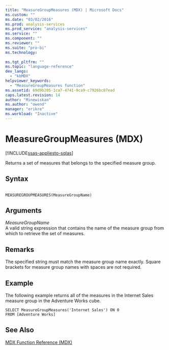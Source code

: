 ```yaml
---
title: "MeasureGroupMeasures (MDX) | Microsoft Docs"
ms.custom: ""
ms.date: "03/02/2016"
ms.prod: analysis-services
ms.prod_service: "analysis-services"
ms.service: ""
ms.component: ""
ms.reviewer: ""
ms.suite: "pro-bi"
ms.technology: 
  
ms.tgt_pltfrm: ""
ms.topic: "language-reference"
dev_langs: 
  - "kbMDX"
helpviewer_keywords: 
  - "MeasureGroupMeasures function"
ms.assetid: 69d9b205-1ca7-4741-9ca9-c7926bc87ead
caps.latest.revision: 14
author: "Minewiskan"
ms.author: "owend"
manager: "erikre"
ms.workload: "Inactive"
---
```

# MeasureGroupMeasures (MDX)
[!INCLUDE[ssas-appliesto-sqlas](../includes/ssas-appliesto-sqlas.md)]

  Returns a set of measures that belongs to the specified measure group.  
  
## Syntax  
  
```  
  
MEASUREGROUPMEASURES(MeasureGroupName)  
```  
  
## Arguments  
 *MeasureGroupName*  
 A valid string expression that contains the name of the measure group from which to retrieve the set of measures.  
  
## Remarks  
 The specified string must match the measure group name exactly. Square brackets for measure group names with spaces are not required.  
  
## Example  
 The following example returns all of the measures in the Internet Sales measure group in the Adventure Works cube.  
  
```  
SELECT MeasureGroupMeasures('Internet Sales') ON 0  
FROM [Adventure Works]  
```  
  
## See Also  
 [MDX Function Reference &#40;MDX&#41;](../mdx/mdx-function-reference-mdx.md)  
  
  

